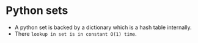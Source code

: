 # Python sets

- A python set is backed by a dictionary which is a hash table internally.
- There `lookup in set is in constant O(1) time`.
